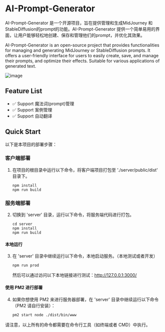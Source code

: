 # AI-Prompt-Generator

AI-Prompt-Generator 是一个开源项目，旨在提供管理和生成MidJourney 和 StableDiffusion的prompt的功能。AI-Prompt-Generator 提供一个简单易用的界面，让用户能够轻松地创建、保存和管理他们的prompt，并优化其效果。

AI-Prompt-Generator is an open-source project that provides functionalities for managing and generating MidJourney or StableDiffusion prompts. It offers a user-friendly interface for users to easily create, save, and manage their prompts, and optimize their effects. Suitable for various applications of generated text.

![image]([https://raw.githubusercontent.com/abracadabra-ai/AI-Prompt-Generator/main/public/example.png](https://github.com/abracadabra-ai/AI-Prompt-Generator/blob/18c752675fe2ce6e73c7c30dcbb03577fbdc52ef/public/example.png))

## Feature List
- ✅ Support 魔法词(prompt)管理
- ✅ Support 案例管理
- ✅ Support 自动翻译


## Quick Start

以下是本项目的部署步骤：

### 客户端部署

1. 在项目的根目录中运行以下命令，将客户端项目打包至 './server/public/dist' 目录下。

   ```
   npm install
   npm run build
   ```

### 服务端部署

2. 切换到 'server' 目录，运行以下命令，将服务端代码进行打包。

   ```
   cd server
   npm install
   npm run build
   ```

#### 本地运行

3. 在 'server' 目录中继续运行以下命令，本地启动服务。（本地测试或者开发）

   ```
   npm run prod
   ```
   然后可以通过访问以下本地链接进行测试：http://127.0.0.1:3000/

#### 使用 PM2 进行部署

4. 如果你想使用 PM2 来进行服务器部署，在 'server' 目录中继续运行以下命令（PM2 请自行安装）：

   ```
   pm2 start node ./dist/bin/www
   ```

请注意，以上所有的命令都需要在命令行工具（如终端或者 CMD）中执行。
